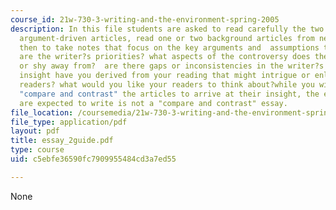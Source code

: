 ```yaml
---
course_id: 21w-730-3-writing-and-the-environment-spring-2005
description: In this file students are asked to read carefully the two (or three)
  argument-driven articles, read one or two background articles from news sources
  then to take notes that focus on the key arguments and  assumptions that is what
  are the writer?s priorities? what aspects of the controversy does the writer overlook
  or shy away from?  are there gaps or inconsistencies in the writer?s argument?what
  insight have you derived from your reading that might intrigue or enlighten your
  readers? what would you like your readers to think about?while you will inevitably
  "compare and contrast" the articles to arrive at their insight, the essay that students
  are expected to write is not a "compare and contrast" essay.
file_location: /coursemedia/21w-730-3-writing-and-the-environment-spring-2005/c5ebfe36590fc7909955484cd3a7ed55_essay_2guide.pdf
file_type: application/pdf
layout: pdf
title: essay_2guide.pdf
type: course
uid: c5ebfe36590fc7909955484cd3a7ed55

---
```

None